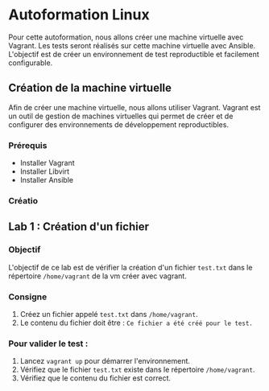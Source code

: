 # Autoformation Linux

Pour cette autoformation, nous allons créer une machine virtuelle avec Vagrant. Les tests seront réalisés sur cette machine virtuelle avec Ansible. L'objectif est de créer un environnement de test reproductible et facilement configurable.

## Création de la machine virtuelle

Afin de créer une machine virtuelle, nous allons utiliser Vagrant. Vagrant est un outil de gestion de machines virtuelles qui permet de créer et de configurer des environnements de développement reproductibles.

### Prérequis

- Installer Vagrant
- Installer Libvirt
- Installer Ansible

### Créatio

## Lab 1 : Création d'un fichier

### Objectif

L'objectif de ce lab est de vérifier la création d'un fichier `test.txt` dans le répertoire `/home/vagrant` de la vm créer avec vagrant.

### Consigne

1. Créez un fichier appelé `test.txt` dans `/home/vagrant`.
2. Le contenu du fichier doit être : `Ce fichier a été créé pour le test.`

### Pour valider le test :

1. Lancez `vagrant up` pour démarrer l'environnement.
2. Vérifiez que le fichier `test.txt` existe dans le répertoire `/home/vagrant`.
3. Vérifiez que le contenu du fichier est correct.